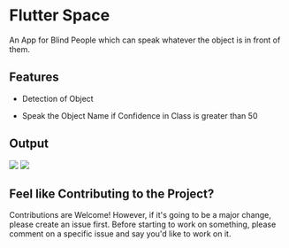 # Flutter Space

An App for Blind People which can speak whatever the object is in front of them.

## Features

<ul><li>Detection of Object </li></ul>
<ul><li>Speak the Object Name if Confidence in Class is greater than 50 </li></ul>

## Output
<img src="images/vase.jpeg" />
<img src="images/potted_plant.jpeg" />

## Feel like Contributing to the Project?

Contributions are Welcome! However, if it's going to be a major change, please create an issue first. Before starting to work 
on something, please comment on a specific issue and say you'd like to work on it.


